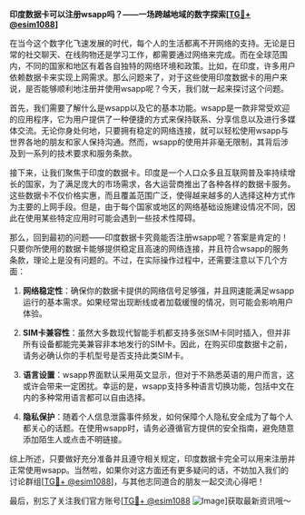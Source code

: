 **印度数据卡可以注册wsapp吗？——一场跨越地域的数字探索[[TG💪+ @esim1088](https://t.me/s/esim1088)]**

在当今这个数字化飞速发展的时代，每个人的生活都离不开网络的支持。无论是日常的社交聊天、在线购物还是学习工作，都需要通过网络来完成。而在全球范围内，不同的国家和地区有着各自独特的网络环境和政策。比如，在印度，许多用户依赖数据卡来实现上网需求。那么问题来了，对于这些使用印度数据卡的用户来说，是否能够顺利地注册并使用wsapp呢？今天，我们就一起来探讨这个问题。

首先，我们需要了解什么是wsapp以及它的基本功能。wsapp是一款非常受欢迎的应用程序，它为用户提供了一种便捷的方式来保持联系、分享信息以及进行多媒体交流。无论你身处何地，只要拥有稳定的网络连接，就可以轻松使用wsapp与世界各地的朋友和家人保持沟通。然而，wsapp的使用并非毫无限制，其背后涉及到一系列的技术要求和服务条款。

接下来，让我们聚焦于印度的数据卡。印度是一个人口众多且互联网普及率持续增长的国家，为了满足庞大的市场需求，各大运营商推出了各种各样的数据卡服务。这些数据卡不仅价格实惠，而且覆盖范围广泛，使得越来越多的人选择这种方式作为主要的上网手段。但是，由于每个国家或地区的网络基础设施建设情况不同，因此在使用某些特定应用时可能会遇到一些技术性障碍。

那么，回到最初的问题——印度数据卡究竟能否注册wsapp呢？答案是肯定的！只要你所使用的数据卡能够提供稳定且高速的网络连接，并且符合wsapp的服务条款，理论上是没有问题的。不过，在实际操作过程中，还需要注意以下几个方面：

1. **网络稳定性**：确保你的数据卡提供的网络信号足够强，并且网速能满足wsapp运行的基本需求。如果经常出现断线或者加载缓慢的情况，则可能会影响用户体验。
   
2. **SIM卡兼容性**：虽然大多数现代智能手机都支持多张SIM卡同时插入，但并非所有设备都能完美兼容非本地发行的SIM卡。因此，在购买印度数据卡之前，请务必确认你的手机型号是否支持此类SIM卡。

3. **语言设置**：wsapp界面默认采用英文显示，但对于不熟悉英语的用户而言，这或许会带来一定困扰。幸运的是，wsapp支持多种语言切换功能，包括中文在内的多种常用语言都可以自由选择。

4. **隐私保护**：随着个人信息泄露事件频发，如何保障个人隐私安全成为了每个人都关心的话题。在使用wsapp时，请务必遵循官方提供的安全指南，避免随意添加陌生人或点击不明链接。

综上所述，只要做好充分准备并且遵守相关规定，印度数据卡完全可以用来注册并正常使用wsapp。当然啦，如果你对这方面还有更多疑问的话，不妨加入我们的讨论群组[[TG💪+ @esim1088](https://t.me/s/esim1088)]，与其他志同道合的朋友一起交流心得吧！

最后，别忘了关注我们官方账号[[TG💪+ @esim1088](https://t.me/s/esim1088) ![Image](https://i.postimg.cc/4NQfJmqS/Snipaste-2025-05-13-00-14-12.png)]获取最新资讯哦～